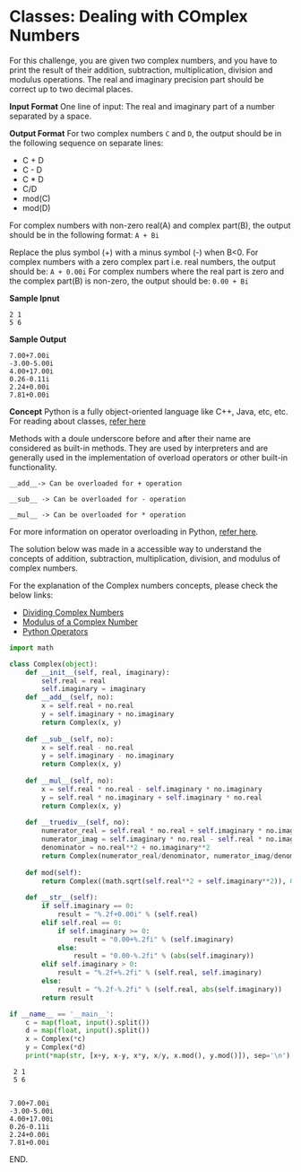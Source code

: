 # Classes: Dealing with COmplex Numbers

For this challenge, you are given two complex numbers, and you have to print the result of their addition, subtraction, multiplication, division and modulus operations.
The real and imaginary precision part should be correct up to two decimal places.

**Input Format**
One line of input: The real and imaginary part of a number separated by a space.

**Output Format**
For two complex numbers `C` and `D`, the output should be in the following sequence on separate lines:
- C + D
- C - D
- C * D
- C/D
- mod(C)
- mod(D)

For complex numbers with non-zero real(A) and complex part(B), the output should be in the following format:
`A + Bi`

Replace the plus symbol (+) with a minus symbol (-) when B<0.
For complex numbers with a zero complex part i.e. real numbers, the output should be:
`A + 0.00i`
For complex numbers where the real part is zero and the complex part(B) is non-zero, the output should be:
`0.00 + Bi`

**Sample Ipnut**
```
2 1
5 6
```

**Sample Output**
```
7.00+7.00i
-3.00-5.00i
4.00+17.00i
0.26-0.11i
2.24+0.00i
7.81+0.00i
```

**Concept**
Python is a fully object-oriented language like C++, Java, etc, etc. For reading about classes, [refer here](https://diveintopython3.net/iterators.html#defining-classes)

Methods with a doule underscore before and after their name are considered as built-in methods. They are used by interpreters and are generally used in the implementation of overload operators or other built-in functionality.
```
__add__-> Can be overloaded for + operation
```

```
__sub__ -> Can be overloaded for - operation
```

```
__mul__ -> Can be overloaded for * operation
```

For more information on operator overloading in Python, [refer here](http://docs.python.org/3.2/reference/datamodel.html).

The solution below was made in a accessible way to understand the concepts of addition, subtraction, multiplication, division, and modulus of complex numbers.

For the explanation of the Complex numbers concepts, please check the below links:
- [Dividing Complex Numbers](https://www.cuemath.com/numbers/division-of-complex-numbers/)
- [Modulus of a Complex Number](https://www.math-only-math.com/modulus-of-a-complex-number.html)
- [Python Operators](https://www.programiz.com/python-programming/operators)


```python
import math

class Complex(object):
    def __init__(self, real, imaginary):
        self.real = real
        self.imaginary = imaginary
    def __add__(self, no):
        x = self.real + no.real
        y = self.imaginary + no.imaginary
        return Complex(x, y)
    
    def __sub__(self, no):
        x = self.real - no.real
        y = self.imaginary - no.imaginary
        return Complex(x, y)
    
    def __mul__(self, no):
        x = self.real * no.real - self.imaginary * no.imaginary
        y = self.real * no.imaginary + self.imaginary * no.real
        return Complex(x, y)
    
    def __truediv__(self, no):
        numerator_real = self.real * no.real + self.imaginary * no.imaginary
        numerator_imag = self.imaginary * no.real - self.real * no.imaginary
        denominator = no.real**2 + no.imaginary**2
        return Complex(numerator_real/denominator, numerator_imag/denominator)
        
    def mod(self):
        return Complex((math.sqrt(self.real**2 + self.imaginary**2)), 0) # set imaginary value 0 so the Complex() can be fullfiled with 2 required positional argument.
        
    def __str__(self):
        if self.imaginary == 0:
            result = "%.2f+0.00i" % (self.real)
        elif self.real == 0:
            if self.imaginary >= 0:
                result = "0.00+%.2fi" % (self.imaginary)
            else:
                result = "0.00-%.2fi" % (abs(self.imaginary))
        elif self.imaginary > 0:
            result = "%.2f+%.2fi" % (self.real, self.imaginary)
        else:
            result = "%.2f-%.2fi" % (self.real, abs(self.imaginary))
        return result

if __name__ == '__main__':
    c = map(float, input().split())
    d = map(float, input().split())
    x = Complex(*c)
    y = Complex(*d)
    print(*map(str, [x+y, x-y, x*y, x/y, x.mod(), y.mod()]), sep='\n')
```

     2 1
     5 6


    7.00+7.00i
    -3.00-5.00i
    4.00+17.00i
    0.26-0.11i
    2.24+0.00i
    7.81+0.00i


END.

